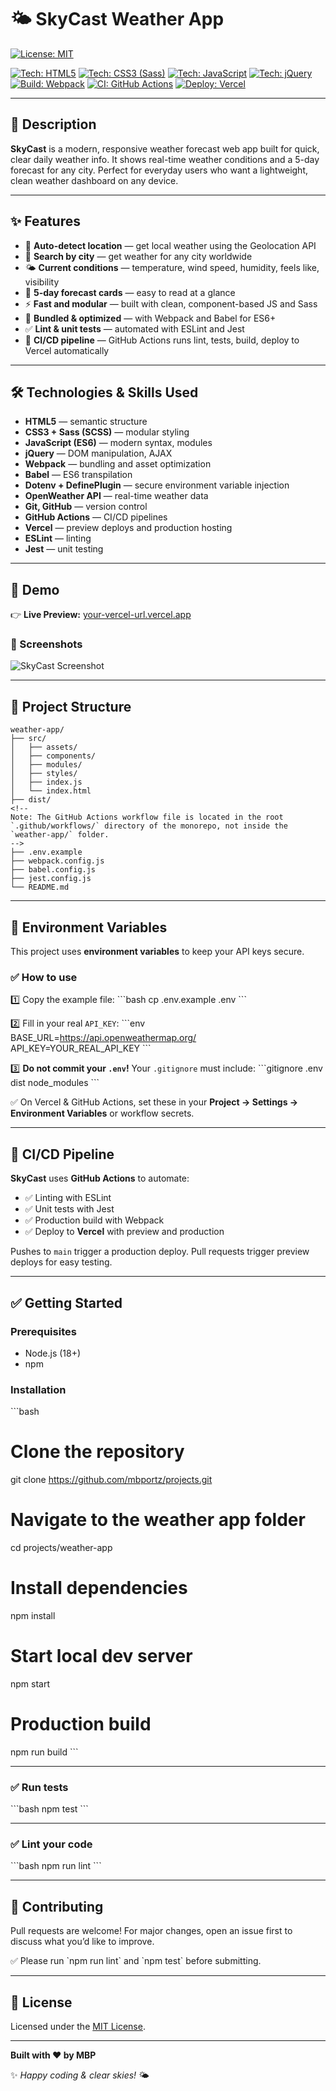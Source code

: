 
# 🌤️ SkyCast Weather App

[![License: MIT](https://img.shields.io/badge/License-MIT-yellow.svg)](https://opensource.org/licenses/MIT)

[![Tech: HTML5](https://img.shields.io/badge/HTML5-E34F26?style=for-the-badge&logo=html5&logoColor=white)]()
[![Tech: CSS3 (Sass)](https://img.shields.io/badge/CSS3%20%7C%20Sass-CC6699?style=for-the-badge&logo=sass&logoColor=white)]()
[![Tech: JavaScript](https://img.shields.io/badge/JavaScript-F7DF1E?style=for-the-badge&logo=javascript&logoColor=black)]()
[![Tech: jQuery](https://img.shields.io/badge/jQuery-0769AD?style=for-the-badge&logo=jquery&logoColor=white)]()
[![Build: Webpack](https://img.shields.io/badge/Webpack-8DD6F9?style=for-the-badge&logo=webpack&logoColor=black)]()
[![CI: GitHub Actions](https://img.shields.io/badge/GitHub%20Actions-2088FF?style=for-the-badge&logo=github-actions&logoColor=white)]()
[![Deploy: Vercel](https://img.shields.io/badge/Vercel-000000?style=for-the-badge&logo=vercel&logoColor=white)]()

---

## 📌 Description

**SkyCast** is a modern, responsive weather forecast web app built for quick, clear daily weather info.
It shows real-time weather conditions and a 5-day forecast for any city.
Perfect for everyday users who want a lightweight, clean weather dashboard on any device.

---

## ✨ Features

- 📍 **Auto-detect location** — get local weather using the Geolocation API
- 🔎 **Search by city** — get weather for any city worldwide
- 🌤️ **Current conditions** — temperature, wind speed, humidity, feels like, visibility
- 📅 **5-day forecast cards** — easy to read at a glance
- ⚡️ **Fast and modular** — built with clean, component-based JS and Sass
- 🧩 **Bundled & optimized** — with Webpack and Babel for ES6+
- ✅ **Lint & unit tests** — automated with ESLint and Jest
- 🚀 **CI/CD pipeline** — GitHub Actions runs lint, tests, build, deploy to Vercel automatically

---

## 🛠️ Technologies & Skills Used

- **HTML5** — semantic structure
- **CSS3 + Sass (SCSS)** — modular styling
- **JavaScript (ES6)** — modern syntax, modules
- **jQuery** — DOM manipulation, AJAX
- **Webpack** — bundling and asset optimization
- **Babel** — ES6 transpilation
- **Dotenv + DefinePlugin** — secure environment variable injection
- **OpenWeather API** — real-time weather data
- **Git, GitHub** — version control
- **GitHub Actions** — CI/CD pipelines
- **Vercel** — preview deploys and production hosting
- **ESLint** — linting
- **Jest** — unit testing

---

## 🚀 Demo

👉 **Live Preview:** [your-vercel-url.vercel.app](https://weather-app-seven-pink-53.vercel.app/)

### 📸 Screenshots

![SkyCast Screenshot](public/skycast.gif)

---

## 📁 Project Structure

```
weather-app/
├── src/
│   ├── assets/
│   ├── components/
│   ├── modules/
│   ├── styles/
│   ├── index.js
│   └── index.html
├── dist/
<!--
Note: The GitHub Actions workflow file is located in the root `.github/workflows/` directory of the monorepo, not inside the `weather-app/` folder.
-->
├── .env.example
├── webpack.config.js
├── babel.config.js
├── jest.config.js
└── README.md
```

---

## 🔐 Environment Variables

This project uses **environment variables** to keep your API keys secure.

### ✅ How to use

1️⃣ Copy the example file:
\`\`\`bash
cp .env.example .env
\`\`\`

2️⃣ Fill in your real `API_KEY`:
\`\`\`env
BASE_URL=https://api.openweathermap.org/
API_KEY=YOUR_REAL_API_KEY
\`\`\`

3️⃣ **Do not commit your `.env`!**
Your `.gitignore` must include:
\`\`\`gitignore
.env
dist
node_modules
\`\`\`

✅ On Vercel & GitHub Actions, set these in your **Project → Settings → Environment Variables** or workflow secrets.

---

## 🚀 CI/CD Pipeline

**SkyCast** uses **GitHub Actions** to automate:
- ✅ Linting with ESLint
- ✅ Unit tests with Jest
- ✅ Production build with Webpack
- ✅ Deploy to **Vercel** with preview and production

Pushes to `main` trigger a production deploy.
Pull requests trigger preview deploys for easy testing.

---

## ✅ Getting Started

### Prerequisites

- Node.js (18+)
- npm

### Installation

\`\`\`bash
# Clone the repository
git clone https://github.com/mbportz/projects.git

# Navigate to the weather app folder
cd projects/weather-app

# Install dependencies
npm install

# Start local dev server
npm start

# Production build
npm run build
\`\`\`

---

### ✅ Run tests

\`\`\`bash
npm test
\`\`\`

---

### ✅ Lint your code

\`\`\`bash
npm run lint
\`\`\`

---

## 🤝 Contributing

Pull requests are welcome!
For major changes, open an issue first to discuss what you’d like to improve.

✅ Please run \`npm run lint\` and \`npm test\` before submitting.

---

## 📜 License

Licensed under the [MIT License](LICENSE).

---

**Built with ❤️ by MBP**

✨ *Happy coding & clear skies!* 🌤️
